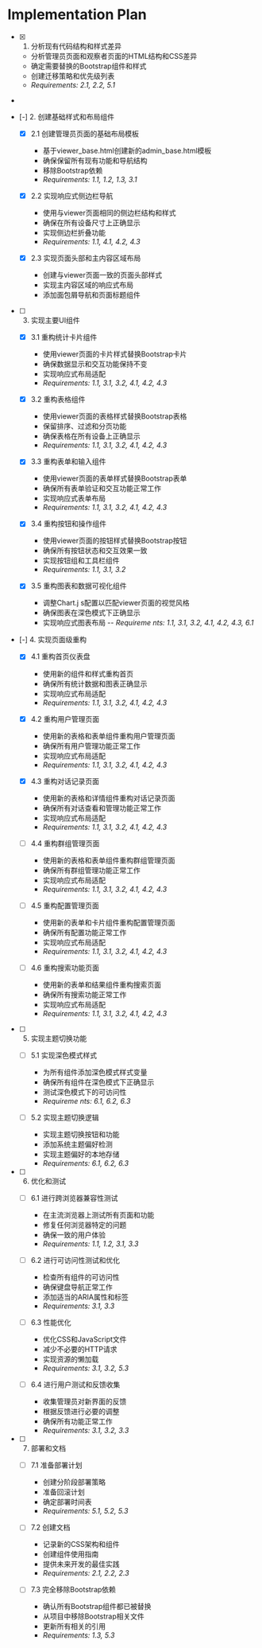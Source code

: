 # Implementation Plan

- [x] 1. 分析现有代码结构和样式差异













  - 分析管理员页面和观察者页面的HTML结构和CSS差异
  - 确定需要替换的Bootstrap组件和样式
  - 创建迁移策略和优先级列表
  - _Requirements: 2.1, 2.2, 5.1_
-


- [-] 2. 创建基础样式和布局组件



  - [x] 2.1 创建管理员页面的基础布局模板



    - 基于viewer_base.html创建新的admin_base.html模板
    - 确保保留所有现有功能和导航结构
    - 移除Bootstrap依赖
    - _Requirements: 1.1, 1.2, 1.3, 3.1_

  - [x] 2.2 实现响应式侧边栏导航




    - 使用与viewer页面相同的侧边栏结构和样式
    - 确保在所有设备尺寸上正确显示
    - 实现侧边栏折叠功能
    - _Requirements: 1.1, 4.1, 4.2, 4.3_

  - [x] 2.3 实现页面头部和主内容区域布局








    - 创建与viewer页面一致的页面头部样式
    - 实现主内容区域的响应式布局
    - 添加面包屑导航和页面标题组件


- [ ] 3. 实现主要UI组件





  - [x] 3.1 重构统计卡片组件



    - 使用viewer页面的卡片样式替换Bootstrap卡片
    - 确保数据显示和交互功能保持不变
    - 实现响应式布局适配
    - _Requirements: 1.1, 3.1, 3.2, 4.1, 4.2, 4.3_

  - [x] 3.2 重构表格组件









    - 使用viewer页面的表格样式替换Bootstrap表格
    - 保留排序、过滤和分页功能
    - 确保表格在所有设备上正确显示
    - _Requirements: 1.1, 3.1, 3.2, 4.1, 4.2, 4.3_

  - [x] 3.3 重构表单和输入组件





    - 使用viewer页面的表单样式替换Bootstrap表单
    - 确保所有表单验证和交互功能正常工作
    - 实现响应式表单布局
    - _Requirements: 1.1, 3.1, 3.2, 4.1, 4.2, 4.3_

  - [x] 3.4 重构按钮和操作组件




    - 使用viewer页面的按钮样式替换Bootstrap按钮
    - 确保所有按钮状态和交互效果一致
    - 实现按钮组和工具栏组件
    - _Requirements: 1.1, 3.1, 3.2_

  - [x] 3.5 重构图表和数据可视化组件




    - 调整Chart.j
s配置以匹配viewer页面的视觉风格
    - 确保图表在深色模式下正确显示
    - 实现响应式图表布局
   -- _Requireme
nts: 1.1, 3.1, 3.2, 4.1, 4.2, 4.3, 6.1_

- [-] 4. 实现页面级重构





  - [x] 4.1 重构首页仪表盘


    - 使用新的组件和样式重构首页
    - 确保所有统计数据和图表正确显示
    - 实现响应式布局适配
    - _Requirements: 1.1, 3.1, 3.2, 4.1, 4.2, 4.3_

  - [x] 4.2 重构用户管理页面





    - 使用新的表格和表单组件重构用户管理页面
    - 确保所有用户管理功能正常工作
    - 实现响应式布局适配
    - _Requirements: 1.1, 3.1, 3.2, 4.1, 4.2, 4.3_

  - [x] 4.3 重构对话记录页面





    - 使用新的表格和详情组件重构对话记录页面
    - 确保所有对话查看和管理功能正常工作
    - 实现响应式布局适配
    - _Requirements: 1.1, 3.1, 3.2, 4.1, 4.2, 4.3_

  - [ ] 4.4 重构群组管理页面
    - 使用新的表格和表单组件重构群组管理页面
    - 确保所有群组管理功能正常工作
    - 实现响应式布局适配
    - _Requirements: 1.1, 3.1, 3.2, 4.1, 4.2, 4.3_

  - [ ] 4.5 重构配置管理页面
    - 使用新的表单和卡片组件重构配置管理页面
    - 确保所有配置功能正常工作
    - 实现响应式布局适配
    - _Requirements: 1.1, 3.1, 3.2, 4.1, 4.2, 4.3_


  - [ ] 4.6 重构搜索功能页面
    - 使用新的表单和结果组件重构搜索页面
    - 确保所有搜索功能正常工作
    - 实现响应式布局适配
    - _Requirements: 1.1, 3.1, 3.2, 4.1, 4.2, 4.3_

- [ ] 5. 实现主题切换功能

  - [ ] 5.1 实现深色模式样式
    - 为所有组件添加深色模式样式变量
    - 确保所有组件在深色模式下正确显示
    - 测试深色模式下的可访问性
    - _Requireme
nts: 6.1, 6.2, 6.3_

  - [ ] 5.2 实现主题切换逻辑
    - 实现主题切换按钮和功能
    - 添加系统主题偏好检测
    - 实现主题偏好的本地存储
    - _Requirements: 6.1, 6.2, 6.3_

- [ ] 6. 优化和测试

  - [ ] 6.1 进行跨浏览器兼容性测试
    - 在主流浏览器上测试所有页面和功能
    - 修复任何浏览器特定的问题
    - 确保一致的用户体验
    - _Requirements: 1.1, 1.2, 3.1, 3.3_

  - [ ] 6.2 进行可访问性测试和优化
    - 检查所有组件的可访问性
    - 确保键盘导航正常工作
    - 添加适当的ARIA属性和标签
    - _Requirements: 3.1, 3.3_

  - [ ] 6.3 性能优化
    - 优化CSS和JavaScript文件
    - 减少不必要的HTTP请求
    - 实现资源的懒加载
    - _Requirements: 3.1, 3.2, 5.3_

  - [ ] 6.4 进行用户测试和反馈收集
    - 收集管理员对新界面的反馈
    - 根据反馈进行必要的调整
    - 确保所有功能正常工作
    - _Requirements: 3.1, 3.2, 3.3_

- [ ] 7. 部署和文档
  - [ ] 7.1 准备部署计划
    - 创建分阶段部署策略
    - 准备回滚计划
    - 确定部署时间表
    - _Requirements: 5.1, 5.2, 5.3_

  - [ ] 7.2 创建文档
    - 记录新的CSS架构和组件
    - 创建组件使用指南
    - 提供未来开发的最佳实践
    - _Requirements: 2.1, 2.2, 2.3_

  - [ ] 7.3 完全移除Bootstrap依赖
    - 确认所有Bootstrap组件都已被替换
    - 从项目中移除Bootstrap相关文件
    - 更新所有相关的引用
    - _Requirements: 1.3, 5.3_